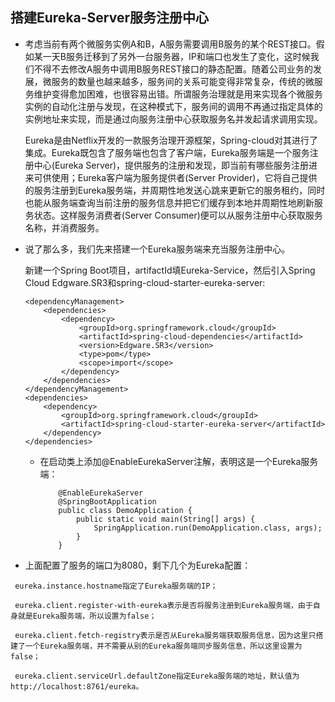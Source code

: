 ## 搭建Eureka-Server服务注册中心

* 考虑当前有两个微服务实例A和B，A服务需要调用B服务的某个REST接口。假如某一天B服务迁移到了另外一台服务器，IP和端口也发生了变化，这时候我们不得不去修改A服务中调用B服务REST接口的静态配置。随着公司业务的发展，微服务的数量也越来越多，服务间的关系可能变得非常复杂，传统的微服务维护变得愈加困难，也很容易出错。所谓服务治理就是用来实现各个微服务实例的自动化注册与发现，在这种模式下，服务间的调用不再通过指定具体的实例地址来实现，而是通过向服务注册中心获取服务名并发起请求调用实现。
  
  Eureka是由Netflix开发的一款服务治理开源框架，Spring-cloud对其进行了集成。Eureka既包含了服务端也包含了客户端，Eureka服务端是一个服务注册中心(Eureka Server)，提供服务的注册和发现，即当前有哪些服务注册进来可供使用；Eureka客户端为服务提供者(Server Provider)，它将自己提供的服务注册到Eureka服务端，并周期性地发送心跳来更新它的服务租约，同时也能从服务端查询当前注册的服务信息并把它们缓存到本地并周期性地刷新服务状态。这样服务消费者(Server Consumer)便可以从服务注册中心获取服务名称，并消费服务。
  
  
* 说了那么多，我们先来搭建一个Eureka服务端来充当服务注册中心。
   
   新建一个Spring Boot项目，artifactId填Eureka-Service，然后引入Spring Cloud Edgware.SR3和spring-cloud-starter-eureka-server:
   
  ```  
  <dependencyManagement>
      <dependencies>
          <dependency>
              <groupId>org.springframework.cloud</groupId>
              <artifactId>spring-cloud-dependencies</artifactId>
              <version>Edgware.SR3</version>
              <type>pom</type>
              <scope>import</scope>
          </dependency>
      </dependencies>
  </dependencyManagement>
  <dependencies>
      <dependency>
          <groupId>org.springframework.cloud</groupId>
          <artifactId>spring-cloud-starter-eureka-server</artifactId>
      </dependency>
  </dependencies>
  
  ``` 
  
  * 在启动类上添加@EnableEurekaServer注解，表明这是一个Eureka服务端：
    ```  
        @EnableEurekaServer
        @SpringBootApplication
        public class DemoApplication {
            public static void main(String[] args) {
                SpringApplication.run(DemoApplication.class, args);
            }
        }
    ```


* 上面配置了服务的端口为8080，剩下几个为Eureka配置：


 ```
  eureka.instance.hostname指定了Eureka服务端的IP；
  
  eureka.client.register-with-eureka表示是否将服务注册到Eureka服务端，由于自身就是Eureka服务端，所以设置为false；
  
  eureka.client.fetch-registry表示是否从Eureka服务端获取服务信息，因为这里只搭建了一个Eureka服务端，并不需要从别的Eureka服务端同步服务信息，所以这里设置为false；
  
  eureka.client.serviceUrl.defaultZone指定Eureka服务端的地址，默认值为http://localhost:8761/eureka。

``` 
